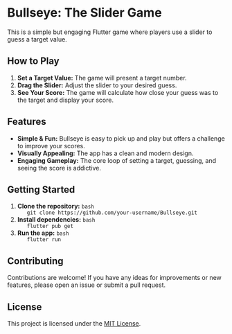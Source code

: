 
<h1>Bullseye: The Slider Game</h1> 
This is a simple but engaging Flutter game where players use a slider to guess a target value.  
<h2>How to Play</h2> 
<ol> 
<li><strong>Set a Target Value:</strong> The game will present a target number.</li> 
<li><strong>Drag the Slider:</strong> Adjust the slider to your desired guess.</li> 
<li><strong>See Your Score:</strong> The game will calculate how close your guess was to the target and display your score.</li> 
</ol> 
<h2>Features</h2> 
<ul> 
<li><strong>Simple &amp; Fun:</strong> Bullseye is easy to pick up and play but offers a challenge to improve your scores.</li> 
<li><strong>Visually Appealing:</strong> The app has a clean and modern design.</li> 
<li><strong>Engaging Gameplay:</strong> The core loop of setting a target, guessing, and seeing the score is addictive.</li> 
</ul> 
<h2>Getting Started</h2> 
<ol> 
<li><strong>Clone the repository:</strong> 
   <code>bash 
   git clone https://github.com/your-username/Bullseye.git</code></li> 
<li><strong>Install dependencies:</strong> 
   <code>bash 
   flutter pub get</code></li> 
<li><strong>Run the app:</strong> 
   <code>bash 
   flutter run</code> 
</li> 
</ol> 
<h2>Contributing</h2> 
Contributions are welcome! If you have any ideas for improvements or new features, please open an issue or submit a pull request. 
<h2>License</h2> 
This project is licensed under the <a href="LICENSE">MIT License</a>.  
 
